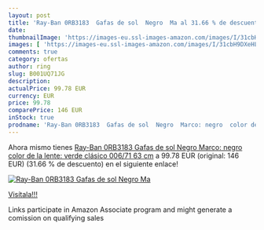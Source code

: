 ```yaml
---
layout: post
title: 'Ray-Ban 0RB3183  Gafas de sol  Negro  Ma al 31.66 % de descuento'
date: 
thumbnailImage: 'https://images-eu.ssl-images-amazon.com/images/I/31cbH9DXeHL._SL200_.jpg'
images: [ 'https://images-eu.ssl-images-amazon.com/images/I/31cbH9DXeHL._SL200_.jpg' ]
comments: true
category: ofertas
author: ring
slug: B001UQ71JG
description:
actualPrice: 99.78 EUR
currency: EUR
price: 99.78
comparePrice: 146 EUR
inStock: true
prodname: 'Ray-Ban 0RB3183  Gafas de sol  Negro  Marco: negro  color de la lente: verde clásico 006/71   63 cm'
---
```


Ahora mismo tienes [Ray-Ban 0RB3183  Gafas de sol  Negro  Marco: negro  color de la lente: verde clásico 006/71   63 cm](https://www.amazon.es/dp/B001UQ71JG/?tag=tolees-21) a 99.78 EUR (original: 146 EUR) (31.66 %  de descuento) en el siguiente enlace!

[![Ray-Ban 0RB3183  Gafas de sol  Negro  Ma](https://images-eu.ssl-images-amazon.com/images/I/31cbH9DXeHL._SL200_.jpg)](https://www.amazon.es/dp/B001UQ71JG/?tag=tolees-21)

[Visítala!!!](https://www.amazon.es/dp/B001UQ71JG/?tag=tolees-21)

Links participate in Amazon Associate program and might generate a comission on qualifying sales
